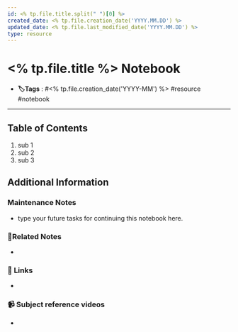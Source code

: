 ```yaml
---
id: <% tp.file.title.split(" ")[0] %>
created_date: <% tp.file.creation_date('YYYY.MM.DD') %>
updated_date: <% tp.file.last_modified_date('YYYY.MM.DD') %>
type: resource
---
```

# <% tp.file.title %> Notebook
- **🏷️Tags** : #<% tp.file.creation_date('YYYY-MM') %> #resource #notebook

---

## Table of Contents
1. sub 1
2. sub 2
3. sub 3
## Additional Information
### Maintenance Notes
- type your future tasks for continuing this notebook here.
### 📔Related Notes
* 
### 🔗 Links
-  
### 📹 Subject reference videos
-  